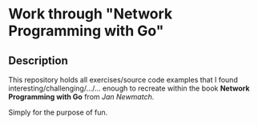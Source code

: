 # Work through "Network Programming with Go"

## Description
This repository holds all exercises/source code examples that I found interesting/challenging/.../... enough to recreate within the book **Network Programming with Go** from *Jan Newmatch*.

Simply for the purpose of fun.
